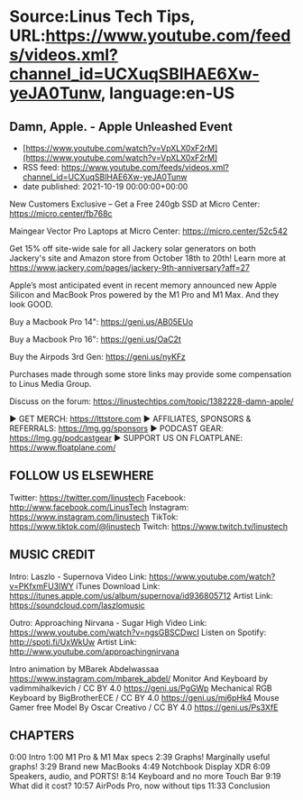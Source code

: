 # Source:Linus Tech Tips, URL:https://www.youtube.com/feeds/videos.xml?channel_id=UCXuqSBlHAE6Xw-yeJA0Tunw, language:en-US

## Damn, Apple. - Apple Unleashed Event
 - [https://www.youtube.com/watch?v=VpXLX0xF2rM](https://www.youtube.com/watch?v=VpXLX0xF2rM)
 - RSS feed: https://www.youtube.com/feeds/videos.xml?channel_id=UCXuqSBlHAE6Xw-yeJA0Tunw
 - date published: 2021-10-19 00:00:00+00:00

New Customers Exclusive – Get a Free 240gb SSD at Micro Center: https://micro.center/fb768c

Maingear Vector Pro Laptops at Micro Center: https://micro.center/52c542

Get 15% off site-wide sale for all Jackery solar generators on both Jackery's site and Amazon store from October 18th to 20th! Learn more at https://www.jackery.com/pages/jackery-9th-anniversary?aff=27

Apple’s most anticipated event in recent memory announced new Apple Silicon and MacBook Pros powered by the M1 Pro and M1 Max. And they look GOOD.


Buy a Macbook Pro 14": https://geni.us/AB05EUo

Buy a Macbook Pro 16": https://geni.us/OaC2t

Buy the Airpods 3rd Gen: https://geni.us/nyKFz

Purchases made through some store links may provide some compensation to Linus Media Group.

Discuss on the forum: https://linustechtips.com/topic/1382228-damn-apple/

► GET MERCH: https://lttstore.com
► AFFILIATES, SPONSORS & REFERRALS: https://lmg.gg/sponsors
► PODCAST GEAR: https://lmg.gg/podcastgear
► SUPPORT US ON FLOATPLANE: https://www.floatplane.com/

FOLLOW US ELSEWHERE
---------------------------------------------------  
Twitter: https://twitter.com/linustech
Facebook: http://www.facebook.com/LinusTech
Instagram: https://www.instagram.com/linustech
TikTok: https://www.tiktok.com/@linustech
Twitch: https://www.twitch.tv/linustech

MUSIC CREDIT
---------------------------------------------------
Intro: Laszlo - Supernova
Video Link: https://www.youtube.com/watch?v=PKfxmFU3lWY
iTunes Download Link: https://itunes.apple.com/us/album/supernova/id936805712
Artist Link: https://soundcloud.com/laszlomusic

Outro: Approaching Nirvana - Sugar High
Video Link: https://www.youtube.com/watch?v=ngsGBSCDwcI
Listen on Spotify: http://spoti.fi/UxWkUw
Artist Link: http://www.youtube.com/approachingnirvana

Intro animation by MBarek Abdelwassaa https://www.instagram.com/mbarek_abdel/
Monitor And Keyboard by vadimmihalkevich / CC BY 4.0  https://geni.us/PgGWp
Mechanical RGB Keyboard by BigBrotherECE / CC BY 4.0 https://geni.us/mj6pHk4
Mouse Gamer free Model By Oscar Creativo / CC BY 4.0 https://geni.us/Ps3XfE

CHAPTERS
---------------------------------------------------  
0:00 Intro
1:00 M1 Pro & M1 Max specs
2:39 Graphs! Marginally useful graphs!
3:29 Brand new MacBooks
4:49 Notchbook Display XDR
6:09 Speakers, audio, and PORTS!
8:14 Keyboard and no more Touch Bar
9:19 What did it cost?
10:57 AirPods Pro, now without tips
11:33 Conclusion

